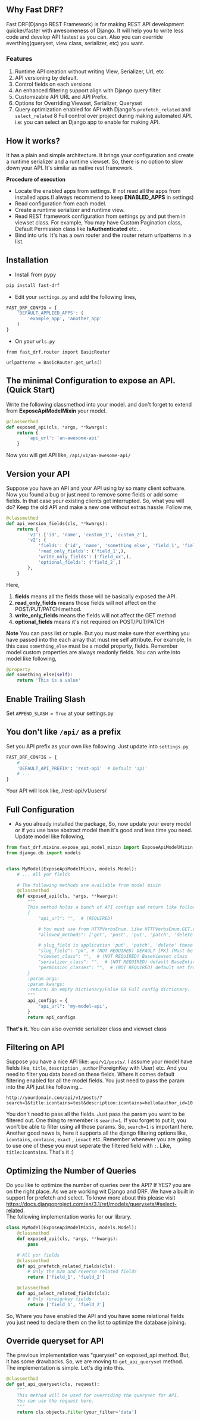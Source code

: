 ## Why Fast DRF?
Fast DRF(Django REST Framework) is for making REST API development quicker/faster with awesomeness of Django. It will
help you to write less code and develop API fastest as you can. Also you can override everthing(queryset, view class,
serializer, etc) you want.
### Features
1. Runtime API creation without writing View, Serializer, Url, etc
2. API versioning by default.
3. Control fields on each versions
4. An enhanced filtering support align with Django query filter.
5. Customizable API URL and API Prefix.
6. Options for Overriding Viewset, Serializer, Queryset
7. Query optimization enabled for API with Django's `prefetch_related` and `select_related`
8 Full control over project during making automated API. i.e: you can select an Django app to enable for making API.

## How it works?
It has a plain and simple architecture. It brings your configuration and create a runtime serializer and a runtime viewset. So, there is no option to slow down your API. It's similar as native rest framework.  

**Procedure of execution**  
* Locate the enabled apps from settings. If not read all the apps from installed apps.(I always recommend to keep **ENABLED_APPS** in settings)  
* Read configuration from each model.  
* Create a runtime serializer and runtime view.  
* Read REST framework configuration from settings.py and put them in viewset class. For example, You may have Custom Pagination class, Default Permission class like **IsAuthenticated** etc...  
* Bind into urls. It's has a own router and the router return urlpatterns in a list.  

## Installation
* Install from pypy  
```bash
pip install fast-drf
```

* Edit your `settings.py` and add the following lines,
```python
FAST_DRF_CONFIG = {
    'DEFAULT_APPLIED_APPS': (
        'example_app', 'another_app'
    )
}
```

* On your `urls.py`
```
from fast_drf.router import BasicRouter

urlpatterns = BasicRouter.get_urls()
```

## The minimal Configuration to expose an API.(Quick Start)
Write the following classmethod into your model. and don't forget to extend from **ExposeApiModelMixin** your model.
```python
@classmethod
def exposed_api(cls, *args, **kwargs):
    return {
        'api_url': 'an-awesome-api'
    }
```
Now you will get API like, `/api/v1/an-awesome-api/`

## Version your API

Suppose you have an API and your API using by so many client software. Now you found a bug or just need to remove some
fields or add some fields. In that case your existing clients get interrupted. So, what you will do? Keep the old API
and make a new one without extras hassle. Follow me,

```python
@classmethod
def api_version_fields(cls, **kwargs):
    return {
        'v1': ['id', 'name', 'custom_1', 'custom_2'],
        'v2': {
            'fields': ('id', 'name', 'something_else', 'field_1', 'field_2', 'field_xx'),
            'read_only_fields': ('field_1',),
            'write_only_fields': ('field_xx',),
            'optional_fields': ('field_2',)
        },
    }
```
Here, 
1. **fields** means all the fields those will be basically exposed the API.  
2. **read_only_fields** means those fields will not affect on the POST/PUT/PATCH method.  
3. **write_only_fields** means the fields will not affect the GET method  
4. **optional_fields** means it's not required on POST/PUT/PATCH  

**Note** You can pass list or tuple. But you must make sure that everthing you have passed into the each array that must
me self attribute. For example, In this case `something_else` must be a model property, fields. Remember model custom
properties are always readonly fields. You can write into model like following,

```python
@property
def something_else(self):
    return 'This is a value'
```

## Enable Trailing Slash

Set `APPEND_SLASH = True` at your settings.py

## You don't like `/api/` as a prefix

Set you API prefix as your own like following. Just update into `settings.py`

```python
FAST_DRF_CONFIG = {
    # ...
    'DEFAULT_API_PREFIX': 'rest-api'  # Default 'api'
    # ...
}
```

Your API will look like, /rest-api/v1/users/

## Full Configuration

* As you already installed the package, So, now update your every model or if you use base abstract model then it's good
  and less time you need. Update model like following,

```python
from fast_drf.mixins.expose_api_model_mixin import ExposeApiModelMixin
from django.db import models


class MyModel(ExposeApiModelMixin, models.Model):
    # ... All yor fields

    # The following methods are available from model mixin
    @classmethod
    def exposed_api(cls, *args, **kwargs):
        """
        This method holds a bunch of API configs and return like following...
        {
            "api_url": "",  # (REQUIRED)

            # You must use from HTTPVerbsEnum. Like HTTPVerbsEnum.GET.value, HTTPVerbsEnum.POST.value
            "allowed_methods": ['get', 'post', 'put', 'patch', 'delete'], # (NOT REQUIRED)

            # slug_field is application 'put', 'patch', 'delete' these methods
            "slug_field": "pk", # (NOT REQUIRED) DEFAULT [PK] (Must be model field, unique or primary key)
            "viewset_class": "",  # (NOT REQUIRED) BaseViewset class
            "serializer_class": "",  # (NOT REQUIRED) default BaseEntitySerializer
            "permission_classes": "",  # (NOT REQUIRED) default set from settings
        }
        :param args:
        :param kwargs:
        :return: An empty Dictionary/False OR Full config dictionary.
        """
        api_configs = {
            "api_url": 'my-model-api',
        }
        return api_configs

```

**That's it.** You can also override serializer class and viewset class

## Filtering on API

Suppose you have a nice API like: `api/v1/posts/`. I assume your model have fields like, `title`, `description`
, `author`(ForeignKey with User) etc. And you need to filter you data based on these fields. Where it comes default
filtering enabled for all the model fields. You just need to pass the param into the API just like following...

```
http://yourdomain.com/api/v1/posts/?search=1&title:icontains=test&description:icontains=hello&author_id=10
```

You don't need to pass all the fields. Just pass the param you want to be filtered out. One thing to remember
is `search=1`. If you forget to put it, you won't be able to filter using all those params. So, `search=1` is important
here. Another good news is, here it supports all the django filtering options like, `icontains`, `contains`, `exact`
, `iexact` etc. Remember whenever you are going to use one of these you must seperate the filtered field with `:`.
Like, `title:icontains`. That's it :)

## Optimizing the Number of Queries

Do you like to optimize the number of queries over the API? If YES? you are on the right place. As we are working wit
Django and DRF. We have a built in support for prefetch and select. To know more about this please
visit https://docs.djangoproject.com/en/3.1/ref/models/querysets/#select-related.  
The following implementation works for our library.

```python
class MyModel(ExposeApiModelMixin, models.Model):
    @classmethod
    def exposed_api(cls, *args, **kwargs):
        pass

    # All yor fields
    @classmethod
    def api_prefetch_related_fields(cls):
        # Only the m2m and reverse related fields
        return ['field_1', 'field_2']

    @classmethod
    def api_select_related_fields(cls):
        # Only foreignkey fields
        return ['field_1', 'field_2']
```

So, Where you have enabled the API and you have some relational fields you just need to declare them on the list to
optimize the database joining.

## Override queryset for API

The previous implementation was "queryset" on exposed_api method. But, it has some drawbacks. So, we are moving to
`get_api_queryset` method. The implementation is simple. Let's dig into this.

```python
@classmethod
def get_api_queryset(cls, request):
    """
    This method will be used for overriding the queryset for API.
    You can use the request here.
    """
    return cls.objects.filter(your_filter='data')
```
